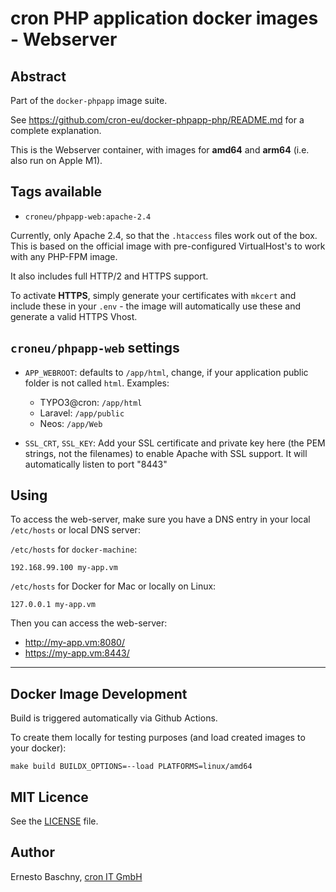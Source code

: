# cron PHP application docker images - Webserver

## Abstract

Part of the `docker-phpapp` image suite.

See https://github.com/cron-eu/docker-phpapp-php/README.md for a complete explanation.

This is the Webserver container, with images for **amd64** and **arm64** (i.e. also run on Apple M1).

## Tags available

* `croneu/phpapp-web:apache-2.4`

Currently, only Apache 2.4, so that the `.htaccess` files work out of the box. This
is based on the official image with pre-configured VirtualHost's to work with any
PHP-FPM image.

It also includes full HTTP/2 and HTTPS support.

To activate **HTTPS**, simply generate your certificates with `mkcert` and include these
in your `.env` - the image will automatically use these and generate a valid HTTPS
Vhost.

## `croneu/phpapp-web` settings

* `APP_WEBROOT`: defaults to `/app/html`, change, if your application public folder  is not
  called `html`. Examples:
   * TYPO3@cron: `/app/html`
   * Laravel:  `/app/public`
   * Neos:  `/app/Web`

* `SSL_CRT`, `SSL_KEY`: Add your SSL certificate and private key here (the PEM strings,
  not the filenames) to enable Apache with SSL support. It will automatically listen to port "8443"

## Using

To access the web-server, make sure you have a DNS entry in your local `/etc/hosts`
or local DNS server:

`/etc/hosts` for `docker-machine`:
```
192.168.99.100 my-app.vm
```

`/etc/hosts` for Docker for Mac or locally on Linux:
```
127.0.0.1 my-app.vm
```

Then you can access the web-server:

* http://my-app.vm:8080/
* https://my-app.vm:8443/

----

## Docker Image Development

Build is triggered automatically via Github Actions.

To create them locally for testing purposes (and load created images to your docker):

```
make build BUILDX_OPTIONS=--load PLATFORMS=linux/amd64
```

## MIT Licence

See the [LICENSE](LICENSE) file.

## Author

Ernesto Baschny, [cron IT GmbH](https://www.cron.eu)